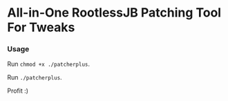 # All-in-One RootlessJB Patching Tool For Tweaks

### Usage

Run `chmod +x ./patcherplus`.

Run `./patcherplus`.

Profit :)
